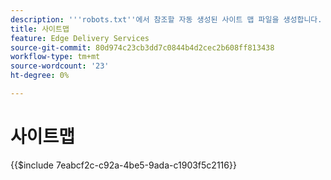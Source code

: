 ```yaml
---
description: '''robots.txt''에서 참조할 자동 생성된 사이트 맵 파일을 생성합니다. 이는 SEO 및 새 콘텐츠 검색에 도움이 됩니다.'
title: 사이트맵
feature: Edge Delivery Services
source-git-commit: 80d974c23cb3dd7c0844b4d2cec2b608ff813438
workflow-type: tm+mt
source-wordcount: '23'
ht-degree: 0%

---
```


# 사이트맵

{{$include 7eabcf2c-c92a-4be5-9ada-c1903f5c2116}}